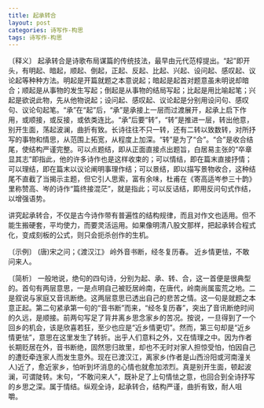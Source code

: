 ```yaml
---
title: 起承转合
layout: post
categories: 诗写作-构思
tags: 诗写作-构思
---
```


〔释义〕 起承转合是诗歌布局谋篇的传统技法，最早由元代范椁提出。“起”即开头，有明起、暗起，顺起、倒起，正起、反起、比起、兴起、设问起、感叹起、议论起等种种方法。明起是开篇就题之本意说起；暗起是起首对题意虽未明说却暗合；顺起是从事物的发生写起；倒起是从事物的结局写起；比起是用比喻起笔；兴起是欲说此物，先从他物说起；设问起、感叹起、议论起是分别用设问句、感叹句、议论句起笔。“承”在“起”后，“承”是承接上一层而过渡展开，起承上启下作用，或顺接，或反接，或依类连比。“承”后要“转”，“转”是推进一层，转出他意，别开生面，荡起波澜，曲折有致。长诗往往不只一转，还有二转以致数转，对所抒写的事物和情思，从范围上拓宽，从程度上加深。“转”是为了“合”。“合”是收合结尾，使结构严谨完整。可以点题结，即从正面直接点出题旨，白居易主张的“卒章显其志”即指此，他的许多诗作也是这样收束的；可以情结，即在篇末直接抒情；可以理结，即在篇末以议论阐明事理作结；可以景结，即以描写景物收合，这种结尾不直截了当揭示主题，但它引人思索，富有余味，杜甫在《寄高适岑参三十韵》里称赞高、岑的诗作“篇终接混茫”，就是指此；可以反诘结，即用反问句式作结，以增强语势。

讲究起承转合，不仅是古今诗作带有普遍性的结构规律，而且对作文也适用。但不能生搬硬套，平均使力，而要灵活运用。如果像明清八股文那样，把起承转合程式化，变成刻板的公式，则只会扼杀创作的生机。

〔示例〕 (唐)宋之问；《渡汉江》
岭外音书断，经冬复历春。
近乡情更怯，不敢问来人。

〔简析〕 一般地说，绝句的四句诗，分别为起、承、转、合，这一首便是很典型的。首句有两层意思，一是点明自己被贬居岭南，在唐代，岭南尚属蛮荒之地。二是叙说与家庭又音讯断绝。这两层意思已透出自己的悲苦之情。这一句是就题之本意正起。第二句紧承第一句的“音书断”而来，“经冬复历春”，突出了音讯断绝时间的久远，是顺接。前两句写足了背井离乡思念家乡的苦况。按说，一旦得到了一个回乡的机会，该是欣喜若狂，至少也应是“近乡情更切”。然而，第三句却是“近乡情更怯”，意思在这里发生了转折。出乎人们意料之外，又在情理之中。因为作者长期贬居在外，音书断绝，固然思归故里，却也不无时对家人担惊受怕，怕因自己的遭贬牵连家人而发生意外。现在已渡汉江，离家乡(作者是山西汾阳或河南潼关人)近了，愈近家乡，怕听到坏消息的心情也就愈加浓烈。真是别开生面，顿起波澜，可谓陡转。末句，“不敢问来人”，既补足了上句情怯之意，也回合到全诗抒写的乡思之深。属于情结。纵观全诗，起承转合，结构严谨，曲折有致，耐人咀嚼。 